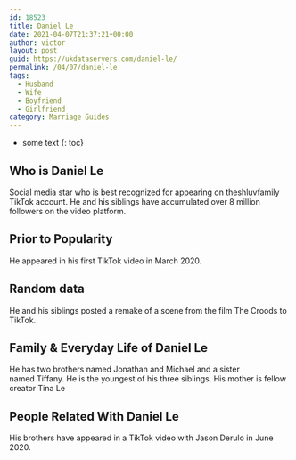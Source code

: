 ```yaml
---
id: 18523
title: Daniel Le
date: 2021-04-07T21:37:21+00:00
author: victor
layout: post
guid: https://ukdataservers.com/daniel-le/
permalink: /04/07/daniel-le
tags:
  - Husband
  - Wife
  - Boyfriend
  - Girlfriend
category: Marriage Guides
---
```


* some text
{: toc}


## Who is Daniel Le



Social media star who is best recognized for appearing on theshluvfamily TikTok account. He and his siblings have accumulated over 8 million followers on the video platform. 

                
                
                
## Prior to Popularity



He appeared in his first TikTok video in March 2020.

                
                
                
## Random data



He and his siblings posted a remake of a scene from the film The Croods to TikTok. 

                
                
                
## Family & Everyday Life of Daniel Le



He has two brothers named Jonathan and Michael and a sister named Tiffany. He is the youngest of his three siblings. His mother is fellow creator Tina Le

                
                
                
## People Related With Daniel Le



His brothers have appeared in a TikTok video with Jason Derulo in June 2020. 

                
              
            
          
          
          